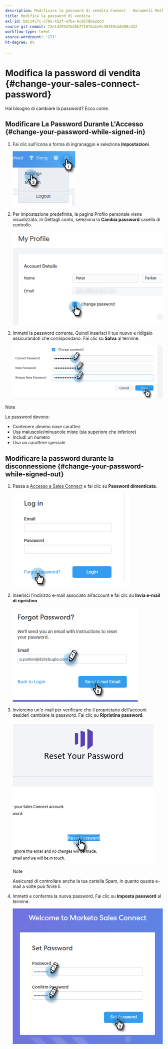 ```yaml
---
description: Modificare la password di vendita Connect - Documenti Marketo - Documentazione del prodotto
title: Modifica la password di vendita
exl-id: b8c14c7c-c79a-452f-afba-6c8578be2ecd
source-git-commit: 72e1d29347bd5b77107da1e9c30169cb6490c432
workflow-type: tm+mt
source-wordcount: '173'
ht-degree: 0%

---
```


# Modifica la password di vendita {#change-your-sales-connect-password}

Hai bisogno di cambiare la password? Ecco come.

## Modificare La Password Durante L&#39;Accesso {#change-your-password-while-signed-in}

1. Fai clic sull’icona a forma di ingranaggio e seleziona **Impostazioni**.

   ![](assets/change-your-sales-connect-password-1.png)

1. Per impostazione predefinita, la pagina Profilo personale viene visualizzata. In Dettagli conto, seleziona la **Cambia password** casella di controllo.

   ![](assets/change-your-sales-connect-password-2.png)

1. Immetti la password corrente. Quindi inserisci il tuo nuovo e ridigalo assicurandoti che corrispondano. Fai clic su **Salva** al termine.

   ![](assets/change-your-sales-connect-password-3.png)

>[!NOTE]
>
>Le password devono:
>
>* Contenere almeno nove caratteri
>* Usa maiuscole/minuscole miste (sia superiore che inferiore)
>* Includi un numero
>* Usa un carattere speciale


## Modificare la password durante la disconnessione {#change-your-password-while-signed-out}

1. Passa a [Accesso a Sales Connect](https://toutapp.com/login) e fai clic su **Password dimenticata**.

   ![](assets/change-your-sales-connect-password-4.png)

1. Inserisci l’indirizzo e-mail associato all’account e fai clic su **Invia e-mail di ripristino**.

   ![](assets/change-your-sales-connect-password-5.png)

1. Invieremo un&#39;e-mail per verificare che il proprietario dell&#39;account desideri cambiare la password. Fai clic su **Ripristina password**.

   ![](assets/change-your-sales-connect-password-6.png)

   >[!NOTE]
   >
   >Assicurati di controllare anche la tua cartella Spam, in quanto questa e-mail a volte può finire lì.

1. Immetti e conferma la nuova password. Fai clic su **Imposta password** al termine.

   ![](assets/change-your-sales-connect-password-7.png)
